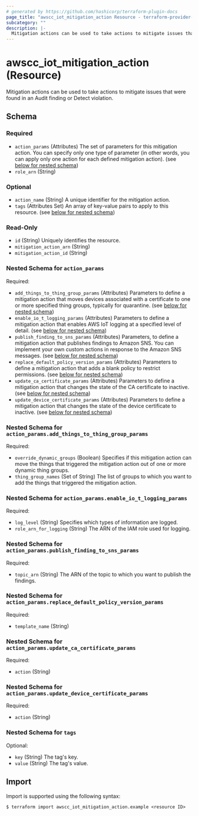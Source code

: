 ```yaml
---
# generated by https://github.com/hashicorp/terraform-plugin-docs
page_title: "awscc_iot_mitigation_action Resource - terraform-provider-awscc"
subcategory: ""
description: |-
  Mitigation actions can be used to take actions to mitigate issues that were found in an Audit finding or Detect violation.
---
```


# awscc_iot_mitigation_action (Resource)

Mitigation actions can be used to take actions to mitigate issues that were found in an Audit finding or Detect violation.



<!-- schema generated by tfplugindocs -->
## Schema

### Required

- `action_params` (Attributes) The set of parameters for this mitigation action. You can specify only one type of parameter (in other words, you can apply only one action for each defined mitigation action). (see [below for nested schema](#nestedatt--action_params))
- `role_arn` (String)

### Optional

- `action_name` (String) A unique identifier for the mitigation action.
- `tags` (Attributes Set) An array of key-value pairs to apply to this resource. (see [below for nested schema](#nestedatt--tags))

### Read-Only

- `id` (String) Uniquely identifies the resource.
- `mitigation_action_arn` (String)
- `mitigation_action_id` (String)

<a id="nestedatt--action_params"></a>
### Nested Schema for `action_params`

Required:

- `add_things_to_thing_group_params` (Attributes) Parameters to define a mitigation action that moves devices associated with a certificate to one or more specified thing groups, typically for quarantine. (see [below for nested schema](#nestedatt--action_params--add_things_to_thing_group_params))
- `enable_io_t_logging_params` (Attributes) Parameters to define a mitigation action that enables AWS IoT logging at a specified level of detail. (see [below for nested schema](#nestedatt--action_params--enable_io_t_logging_params))
- `publish_finding_to_sns_params` (Attributes) Parameters, to define a mitigation action that publishes findings to Amazon SNS. You can implement your own custom actions in response to the Amazon SNS messages. (see [below for nested schema](#nestedatt--action_params--publish_finding_to_sns_params))
- `replace_default_policy_version_params` (Attributes) Parameters to define a mitigation action that adds a blank policy to restrict permissions. (see [below for nested schema](#nestedatt--action_params--replace_default_policy_version_params))
- `update_ca_certificate_params` (Attributes) Parameters to define a mitigation action that changes the state of the CA certificate to inactive. (see [below for nested schema](#nestedatt--action_params--update_ca_certificate_params))
- `update_device_certificate_params` (Attributes) Parameters to define a mitigation action that changes the state of the device certificate to inactive. (see [below for nested schema](#nestedatt--action_params--update_device_certificate_params))

<a id="nestedatt--action_params--add_things_to_thing_group_params"></a>
### Nested Schema for `action_params.add_things_to_thing_group_params`

Required:

- `override_dynamic_groups` (Boolean) Specifies if this mitigation action can move the things that triggered the mitigation action out of one or more dynamic thing groups.
- `thing_group_names` (Set of String) The list of groups to which you want to add the things that triggered the mitigation action.


<a id="nestedatt--action_params--enable_io_t_logging_params"></a>
### Nested Schema for `action_params.enable_io_t_logging_params`

Required:

- `log_level` (String) Specifies which types of information are logged.
- `role_arn_for_logging` (String) The ARN of the IAM role used for logging.


<a id="nestedatt--action_params--publish_finding_to_sns_params"></a>
### Nested Schema for `action_params.publish_finding_to_sns_params`

Required:

- `topic_arn` (String) The ARN of the topic to which you want to publish the findings.


<a id="nestedatt--action_params--replace_default_policy_version_params"></a>
### Nested Schema for `action_params.replace_default_policy_version_params`

Required:

- `template_name` (String)


<a id="nestedatt--action_params--update_ca_certificate_params"></a>
### Nested Schema for `action_params.update_ca_certificate_params`

Required:

- `action` (String)


<a id="nestedatt--action_params--update_device_certificate_params"></a>
### Nested Schema for `action_params.update_device_certificate_params`

Required:

- `action` (String)



<a id="nestedatt--tags"></a>
### Nested Schema for `tags`

Optional:

- `key` (String) The tag's key.
- `value` (String) The tag's value.

## Import

Import is supported using the following syntax:

```shell
$ terraform import awscc_iot_mitigation_action.example <resource ID>
```
